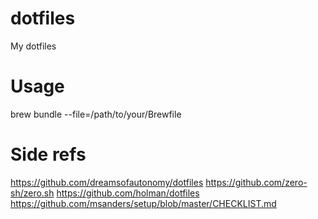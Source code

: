 # dotfiles

My dotfiles

# Usage

brew bundle --file=/path/to/your/Brewfile

# Side refs

https://github.com/dreamsofautonomy/dotfiles
https://github.com/zero-sh/zero.sh
https://github.com/holman/dotfiles
https://github.com/msanders/setup/blob/master/CHECKLIST.md

